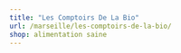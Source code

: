 ```yaml
---
title: "Les Comptoirs De La Bio"
url: /marseille/les-comptoirs-de-la-bio/
shop: alimentation saine
---
```


